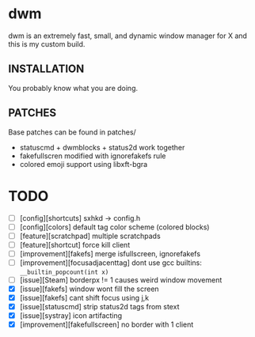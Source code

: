 dwm
===
dwm is an extremely fast, small, and dynamic window manager for X and this is my custom build.

INSTALLATION
------------
You probably know what you are doing.

PATCHES
-------
Base patches can be found in patches/
* statuscmd + dwmblocks + status2d work together
* fakefullscren modified with ignorefakefs rule
* colored emoji support using libxft-bgra

TODO
====
* [ ] [config][shortcuts] sxhkd -> config.h
* [ ] [config][colors] default tag color scheme (colored blocks)
* [ ] [feature][scratchpad] multiple scratchpads
* [ ] [feature][shortcut] force kill client
* [ ] [improvement][fakefs] merge isfullscreen, ignorefakefs
* [ ] [improvement][focusadjacenttag] dont use gcc builtins: ```__builtin_popcount(int x)```
* [ ] [issue][Steam] borderpx != 1 causes weird window movement
* [x] [issue][fakefs] window wont fill the screen
* [x] [issue][fakefs] cant shift focus using j,k
* [x] [issue][statuscmd] strip status2d tags from stext
* [x] [issue][systray] icon artifacting
* [x] [improvement][fakefullscreen] no border with 1 client
